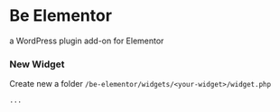 
#  Be Elementor

a WordPress plugin add-on for Elementor

  

###  New Widget

Create new a folder `/be-elementor/widgets/<your-widget>/widget.php` 
```php
...
```